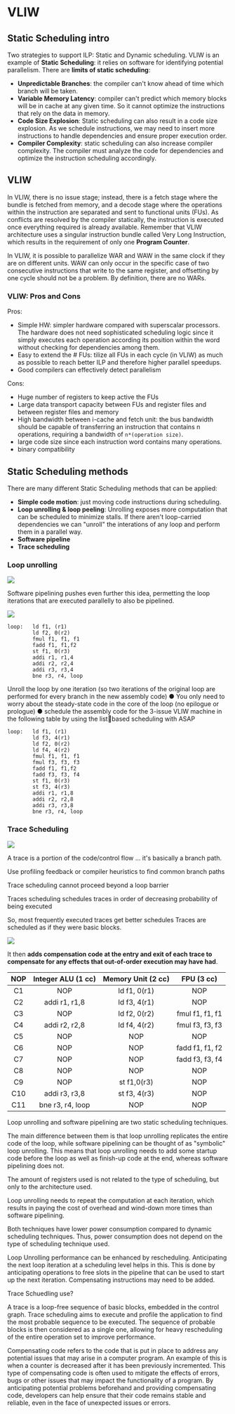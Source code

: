 
# VLIW

## Static Scheduling intro

Two strategies to support ILP: Static and Dynamic scheduling. VLIW is an example of **Static Scheduling**: it relies on software for identifying potential parallelism.
There are **limits of static scheduling**:

* **Unpredictable Branches**: the compiler can't know ahead of time which branch will be taken.
* **Variable Memory Latency**: compiler can't predict which memory blocks will be in cache at any given time. So it cannot optimize the instructions that rely on the data in memory.
* **Code Size Explosion**: Static scheduling can also result in a code size explosion. As we schedule instructions, we may need to insert more instructions to handle dependencies and ensure proper execution order.
* **Compiler Complexity**: static scheduling can also increase compiler complexity. The compiler must analyze the code for dependencies and optimize the instruction scheduling accordingly.


## VLIW

In VLIW, there is no issue stage; instead, there is a fetch stage where the bundle is fetched from memory, and a decode stage where the operations within the instruction are separated and sent to functional units (FUs). As conflicts are resolved by the compiler statically, the instruction is executed once everything required is already available. 
Remember that VLIW architecture uses a singular instruction bundle called Very Long Instruction, which results in the requirement of only one **Program Counter**.

In VLIW, it is possible to parallelize WAR and WAW in the same clock if they are on different units. WAW can only occur in the specific case of two consecutive instructions that write to the same register, and offsetting by one cycle should not be a problem. By definition, there are no WARs.


### VLIW: Pros and Cons

Pros:

* Simple HW: simpler hardware compared with superscalar processors. The hardware does not need sophisticated scheduling logic since it simply executes each operation according its position within the word without checking for dependencies among them.
* Easy to extend the # FUs: tilize all FUs in each cycle (in VLIW) as much as possible to reach better ILP and therefore higher parallel speedups.
* Good compilers can effectively detect parallelism

Cons:

* Huge number of registers to keep active the FUs
* Large data transport capacity between FUs and register files and between register files and memory
* High bandwidth between i-cache and fetch unit: the bus bandwidth should be capable of transferring an instruction that contains n operations, requiring a bandwidth of `n*(operation size)`.
* large code size since each instruction word contains many operations. 
* binary compatibility


## Static Scheduling methods

There are many different Static Scheduling methods that can be applied:

* **Simple code motion**: just moving code instructions during scheduling.
* **Loop unrolling & loop peeling**: Unrolling exposes more computation that can be scheduled to minimize stalls. If there aren't loop-carried dependencies we can "unroll" the interations of any loop and perform them in a parallel way.
* **Software pipeline**
* **Trace scheduling**


### Loop unrolling 


![](images/74458441b28597113cb27d5c03c4b802.png)

Software pipelining pushes even further this idea, permetting the loop iterations that are executed parallelly to also be pipelined.

![](images/614a790f0c978689b66fe0c66a2d6073.png)


```assembly
loop:   ld f1, (r1)
        ld f2, 0(r2)
        fmul f1, f1, f1
        fadd f1, f1,f2
        st f1, 0(r3)
        addi r1, r1,4
        addi r2, r2,4
        addi r3, r3,4
        bne r3, r4, loop
```

Unroll the loop by one iteration (so two iterations 
        of the original loop are performed for every branch in 
        the new assembly code)
        ● You only need to worry about the steady-state code 
        in the core of the loop (no epilogue or prologue)
        ● schedule the assembly code for the 3-issue VLIW 
        machine in the following table by using the listbased scheduling with ASAP

```assembly
loop:   ld f1, (r1)
        ld f3, 4(r1)
        ld f2, 0(r2)
        ld f4, 4(r2)
        fmul f1, f1, f1
        fmul f3, f3, f3
        fadd f1, f1,f2
        fadd f3, f3, f4
        st f1, 0(r3)
        st f3, 4(r3)
        addi r1, r1,8
        addi r2, r2,8
        addi r3, r3,8
        bne r3, r4, loop
```



### Trace Scheduling

![](images/91c3f7c234a0cb20bd60a6afc805d6db.png)

A trace is a portion of the code/control flow ... it's basically a branch path.

Use profiling feedback or compiler heuristics to find common branch paths

Trace scheduling cannot proceed beyond a loop barrier

Traces scheduling schedules traces in order of decreasing probability of being executed

So, most frequently executed traces get better schedules
Traces are scheduled as if they were basic blocks.







![](images/c5ffc356e79e344664883601da7835bc.png)

It then **adds compensation code at the entry and exit of each trace to compensate for any effects that out-of-order execution may have had**.

| NOP | Integer ALU (1 cc) | Memory Unit (2 cc) | FPU (3 cc) |
| :---: | :---: | :---: | :---: |
| C1 | NOP | ld f1, 0(r1) | NOP |
| C2 | addi r1, r1,8 | ld f3, 4(r1) | NOP |
| C3 | NOP | ld f2, 0(r2) | fmul f1, f1, f1 |
| C4 | addi r2, r2,8 | ld f4, 4(r2) | fmul f3, f3, f3 |
| C5 | NOP | NOP | NOP |
| C6 | NOP | NOP | fadd f1, f1, f2 |
| C7 | NOP | NOP | fadd f3, f3, f4 |
| C8 | NOP | NOP | NOP |
| C9 | NOP | st f1,0(r3) | NOP |
| C10 | addi r3, r3,8 | st f3, 4(r3) | NOP |
| C11 | bne r3, r4, loop | NOP | NOP |





Loop unrolling and software pipelining are two static scheduling techniques. 

The main difference between them is that loop unrolling replicates the entire code of the loop, while software pipelining can be thought of as "symbolic" loop unrolling. This means that loop unrolling needs to add some startup code before the loop as well as finish-up code at the end, whereas software pipelining does not. 

The amount of registers used is not related to the type of scheduling, but only to the architecture used. 

Loop unrolling needs to repeat the computation at each iteration, which results in paying the cost of overhead and wind-down more times than software pipelining. 

Both techniques have lower power consumption compared to dynamic scheduling techniques. Thus, power consumption does not depend on the type of scheduling technique used.




Loop Unrolling performance can be enhanced by rescheduling. Anticipating the next loop iteration at a scheduling level helps in this. This is done by anticipating operations to free slots in the pipeline that can be used to start up the next iteration. Compensating instructions may need to be added.


  

Trace Schuedling use? 

A trace is a loop-free sequence of basic blocks, embedded in the control graph. Trace scheduling aims to execute and profile the application to find the most probable sequence to be executed. The sequence of probable blocks is then considered as a single one, allowing for heavy rescheduling of the entire operation set to improve performance.

  



Compensating code refers to the code that is put in place to address any potential issues that may arise in a computer program. An example of this is when a counter is decreased after it has been previously incremented. This type of compensating code is often used to mitigate the effects of errors, bugs or other issues that may impact the functionality of a program. By anticipating potential problems beforehand and providing compensating code, developers can help ensure that their code remains stable and reliable, even in the face of unexpected issues or errors.





